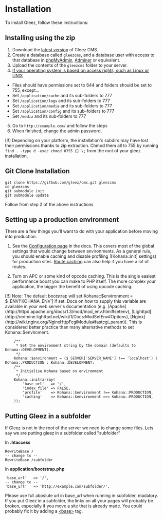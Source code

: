 # Installation

To install Gleez, follow these instructions:

## Installing using the zip

1. Download the [latest version](https://github.com/gleez/cms/archive/master.zip) of Gleez CMS.
2. Create a database called `gleezcms`, and a database user with access to that database in [phpMyAdmin](http://www.phpmyadmin.net/), [Adminer](http://www.adminer.org/) or equivalent.
3. Upload the contents of the `gleezcms` folder to your server.
4. <u>If your operating system is based on access rights, such as Linux or UNIX</u>
  * Files should have permissions set to 644 and folders should be set to 755, except...
  * Set `/application/cache` and its sub-folders to 777
  * Set `/application/logs` and its sub-folders to 777
  * Set `/application/media` and its sub-folders to 777
  * Set `/application/config` and its sub-folders to 777
  * Set `/media` and its sub-folders to 777
5. Go to `http://example.com/` and follow the steps
6. When finished, change the admin password.

[!!] Depending on your platform, the installation's subdirs may have lost their permissions thanks to zip extraction. Chmod them all to 755 by running `find . -type d -exec chmod 0755 {} \;` from the root of your gleez installation.

## Git Clone Installation

~~~
git clone https://github.com/gleez/cms.git gleezcms
cd gleezcms
git submodule init
git submodule update
~~~
Follow from step 2 of the above instructions


## Setting up a production environment

There are a few things you'll want to do with your application before moving into production.

1. See the [Configuration page](about.configuration) in the docs. 
   This covers most of the global settings that would change between environments. 
   As a general rule, you should enable caching and disable profiling ([Kohana::init] settings) for production sites. 
   [Route caching](api/Route#cache) can also help if you have a lot of routes.
   
2. Turn on APC or some kind of opcode caching. 
   This is the single easiest performance boost you can make to PHP itself. The more complex your application, the bigger the benefit of using opcode caching.

[!!] Note: The default bootstrap will set Kohana::$environment = $_ENV['KOHANA_ENV'] if set. Docs on how to supply this variable are available in your web server's documentation (e.g. [Apache](http://httpd.apache.org/docs/1.3/mod/mod_env.html#setenv), [Lighttpd](http://redmine.lighttpd.net/wiki/1/Docs:ModSetEnv#Options), [Nginx](http://wiki.nginx.org/NginxHttpFcgiModule#fastcgi_param)). This is considered better practice than many alternative methods to set Kohana::$enviroment.

		/**
		 * Set the environment string by the domain (defaults to Kohana::DEVELOPMENT).
		 */
		Kohana::$environment = ($_SERVER['SERVER_NAME'] !== 'localhost') ? Kohana::PRODUCTION : Kohana::DEVELOPMENT;
		/**
		 * Initialise Kohana based on environment
		 */
		Kohana::init(array(
			'base_url'   => '/',
			'index_file' => FALSE,
			'profile'    => Kohana::$environment !== Kohana::PRODUCTION,
			'caching'    => Kohana::$environment === Kohana::PRODUCTION,
		));
		

## Putting Gleez in a subfolder

If Gleez is not in the root of the server we need to change some files.  Lets say we are putting gleez in a subfolder called "subfolder"

In **.htaccess**

    RewriteBase /
    -- change to --
    RewriteBase /subfolder
  
In **application/bootstrap.php**
   
    'base_url'   => '/',
    -- change to --
    'base_url'   => 'http://example.com/subfolder/',

Please use full aboslute url in base_url when running in subfolder, madatory.
If you put Gleez in a subfolder, the links on all your pages will probably be broken, especially if you move a site that is already made. You could probably fix it by adding a [<base\>](http://w3schools.com/tags/tag_base.asp) tag.

